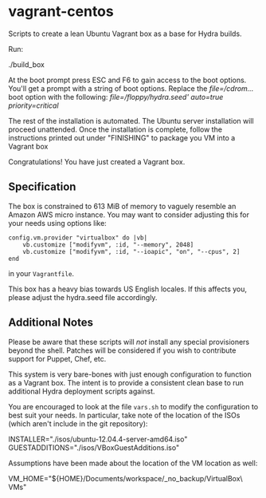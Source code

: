 vagrant-centos
==============

Scripts to create a lean Ubuntu Vagrant box as a base for Hydra builds.

Run:

  ./build_box

At the boot prompt press ESC and F6 to gain access to the boot options. 
You'll get a prompt with a string of boot options. Replace the _file=/cdrom..._ 
boot option with the following:
_file=/floppy/hydra.seed' auto=true priority=critical_

The rest of the installation is automated. The Ubuntu server installation will
proceed unattended. Once the installation is complete, follow the instructions 
printed out under "FINISHING" to package you VM into a Vagrant box

Congratulations! You have just created a Vagrant box.


Specification
-------------

The box is constrained to 613 MiB of memory to vaguely resemble an
Amazon AWS micro instance. You may want to consider adjusting this
for your needs using options like:

    config.vm.provider "virtualbox" do |vb|
        vb.customize ["modifyvm", :id, "--memory", 2048]
        vb.customize ["modifyvm", :id, "--ioapic", "on", "--cpus", 2]
    end

in your `Vagrantfile`.

This box has a heavy bias towards US English locales. If this
affects you, please adjust the hydra.seed file accordingly. 


Additional Notes
----------------

Please be aware that these scripts will *not* install any special
provisioners beyond the shell. Patches will be considered if you
wish to contribute support for Puppet, Chef, etc.

This system is very bare-bones with just enough configuration to 
function as a Vagrant box. The intent is to provide a consistent
clean base to run additional Hydra deployment scripts against. 

You are encouraged to look at the file `vars.sh` to modify the
configuration to best suit your needs. In particular, take note
of the location of the ISOs (which aren't include in the git
repository):

  INSTALLER="./isos/ubuntu-12.04.4-server-amd64.iso"
  GUESTADDITIONS="./isos/VBoxGuestAdditions.iso"

Assumptions have been made about the location of the VM location
as well:

  VM_HOME="${HOME}/Documents/workspace/_no_backup/VirtualBox\ VMs"

